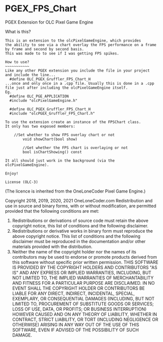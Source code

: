 # PGEX_FPS_Chart
PGEX Extension for OLC Pixel Game Engine

What is this?
~~~~~~~~~~~~~
This is an extension to the olcPixelGameEngine, which provides
the ability to see via a chart overlay the FPS performance on a frame
by frame and second by second basis.
This was made to to see if I was getting FPS spikes.

How to use?
~~~~~~~~~~~
Like any other PGEX extension you include the file in your project 
and include the line...
  #define OLC_PGEX_Gruffler_FPS_Chart_H
...once and only once in a .cpp file. Usually this is done in a .cpp
file just after including the olcPixelGameEngine itself.
Eg.
  #define OLC_PGE_APPLICATION
  #include "olcPixelGameEngine.h"

  #define OLC_PGEX_Gruffler_FPS_Chart_H
  #include "olcPGEX_Gruffler_FPS_Chart.h"

To use the extension create an instance of the FPSChart class.
It only has two exposed members:

    //Set whether to show FPS overlay chart or not
		void showChart(bool show)

		//Get whether the FPS chart is overlaying or not
		bool isChartShowing() const

It all should just work in the background (via the olcPixelGameEngine).

Enjoy!

License (OLC-3)
~~~~~~~~~~~~~~~
(The licence is inherited from the OneLoneCoder Pixel Game Engine.)

Copyright 2018, 2019, 2020, 2021 OneLoneCoder.com
Redistribution and use in source and binary forms, with or without
modification, are permitted provided that the following conditions
are met:
1. Redistributions or derivations of source code must retain the above
copyright notice, this list of conditions and the following disclaimer.
2. Redistributions or derivative works in binary form must reproduce
the above copyright notice. This list of conditions and the following
disclaimer must be reproduced in the documentation and/or other
materials provided with the distribution.
3. Neither the name of the copyright holder nor the names of its
contributors may be used to endorse or promote products derived
from this software without specific prior written permission.
THIS SOFTWARE IS PROVIDED BY THE COPYRIGHT HOLDERS AND CONTRIBUTORS
"AS IS" AND ANY EXPRESS OR IMPLIED WARRANTIES, INCLUDING, BUT NOT
LIMITED TO, THE IMPLIED WARRANTIES OF MERCHANTABILITY AND FITNESS FOR
A PARTICULAR PURPOSE ARE DISCLAIMED. IN NO EVENT SHALL THE COPYRIGHT
HOLDER OR CONTRIBUTORS BE LIABLE FOR ANY DIRECT, INDIRECT, INCIDENTAL,
SPECIAL, EXEMPLARY, OR CONSEQUENTIAL DAMAGES (INCLUDING, BUT NOT
LIMITED TO, PROCUREMENT OF SUBSTITUTE GOODS OR SERVICES; LOSS OF USE,
DATA, OR PROFITS; OR BUSINESS INTERRUPTION) HOWEVER CAUSED AND ON ANY
THEORY OF LIABILITY, WHETHER IN CONTRACT, STRICT LIABILITY, OR TORT
(INCLUDING NEGLIGENCE OR OTHERWISE) ARISING IN ANY WAY OUT OF THE USE
OF THIS SOFTWARE, EVEN IF ADVISED OF THE POSSIBILITY OF SUCH DAMAGE.
